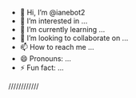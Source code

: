 - 👋 Hi, I’m @ianebot2
- 👀 I’m interested in ...
- 🌱 I’m currently learning ...
- 💞️ I’m looking to collaborate on ...
- 📫 How to reach me ...
- 😄 Pronouns: ...
- ⚡ Fun fact: ...

<!---
ianebot2/ianebot2 is a ✨ special ✨ repository because its `README.md` (this file) appears on your GitHub profile.
You can click the Preview link to take a look at your changes.
--->////////////
